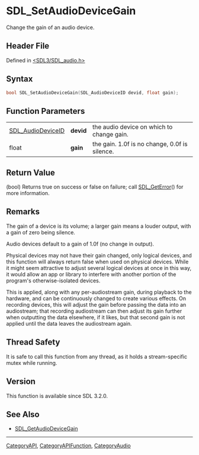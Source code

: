 # SDL_SetAudioDeviceGain

Change the gain of an audio device.

## Header File

Defined in [<SDL3/SDL_audio.h>](https://github.com/libsdl-org/SDL/blob/main/include/SDL3/SDL_audio.h)

## Syntax

```c
bool SDL_SetAudioDeviceGain(SDL_AudioDeviceID devid, float gain);
```

## Function Parameters

|                                        |           |                                               |
| -------------------------------------- | --------- | --------------------------------------------- |
| [SDL_AudioDeviceID](SDL_AudioDeviceID) | **devid** | the audio device on which to change gain.     |
| float                                  | **gain**  | the gain. 1.0f is no change, 0.0f is silence. |

## Return Value

(bool) Returns true on success or false on failure; call
[SDL_GetError](SDL_GetError)() for more information.

## Remarks

The gain of a device is its volume; a larger gain means a louder output,
with a gain of zero being silence.

Audio devices default to a gain of 1.0f (no change in output).

Physical devices may not have their gain changed, only logical devices, and
this function will always return false when used on physical devices. While
it might seem attractive to adjust several logical devices at once in this
way, it would allow an app or library to interfere with another portion of
the program's otherwise-isolated devices.

This is applied, along with any per-audiostream gain, during playback to
the hardware, and can be continuously changed to create various effects. On
recording devices, this will adjust the gain before passing the data into
an audiostream; that recording audiostream can then adjust its gain further
when outputting the data elsewhere, if it likes, but that second gain is
not applied until the data leaves the audiostream again.

## Thread Safety

It is safe to call this function from any thread, as it holds a
stream-specific mutex while running.

## Version

This function is available since SDL 3.2.0.

## See Also

- [SDL_GetAudioDeviceGain](SDL_GetAudioDeviceGain)






----
[CategoryAPI](CategoryAPI), [CategoryAPIFunction](CategoryAPIFunction), [CategoryAudio](CategoryAudio)

